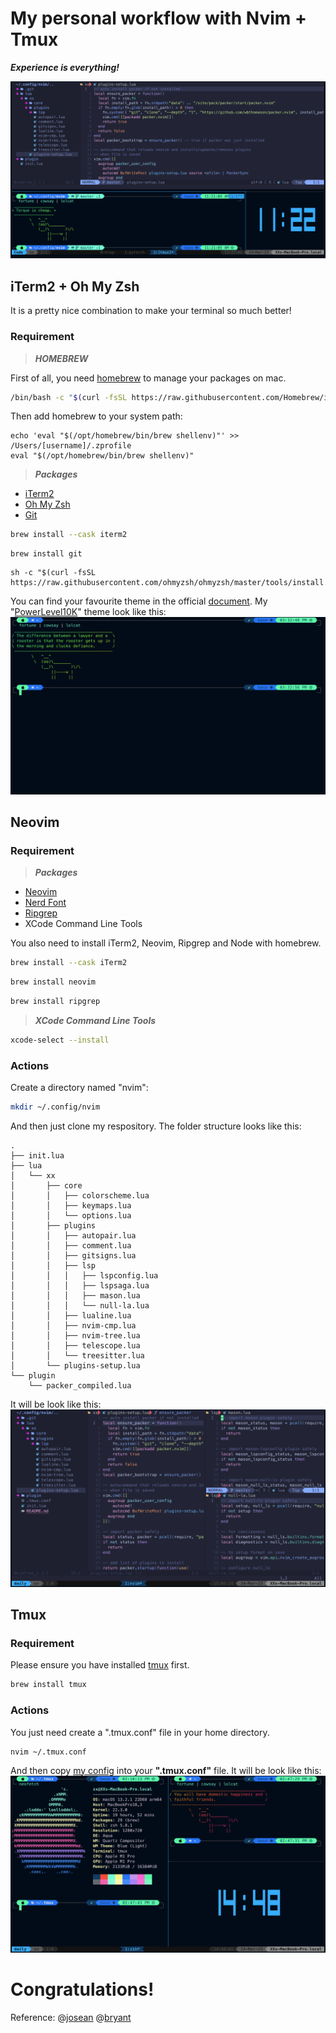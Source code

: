 # My personal workflow with Nvim + Tmux

***Experience is everything!***

![My work flow](https://raw.githubusercontent.com/yingxiaowoxx/Blog-img/master/img/93d1e7654df592a51374330b508c1106.png)

## iTerm2 + Oh My Zsh
It is a pretty nice combination to make your terminal so much better!
### Requirement
> ***HOMEBREW***

First of all, you need [homebrew](https://brew.sh/) to manage your packages on mac.

```bash
/bin/bash -c "$(curl -fsSL https://raw.githubusercontent.com/Homebrew/install/HEAD/install.sh)"
```
Then add homebrew to your system path:
```
echo 'eval "$(/opt/homebrew/bin/brew shellenv)"' >> /Users/[username]/.zprofile
eval "$(/opt/homebrew/bin/brew shellenv)"
```
> ***Packages***
- [iTerm2](https://iterm2.com/)
- [Oh My Zsh](https://ohmyz.sh/)
- [Git](https://git-scm.com/)
```bash
brew install --cask iterm2
```
```
brew install git
```
```
sh -c "$(curl -fsSL https://raw.githubusercontent.com/ohmyzsh/ohmyzsh/master/tools/install.sh)"
```
You can find your favourite theme in the official [document](https://github.com/ohmyzsh/ohmyzsh/wiki/Themes).
My "[PowerLevel10K](https://github.com/romkatv/powerlevel10k)" theme look like this:
![Oh my zsh](https://raw.githubusercontent.com/yingxiaowoxx/Blog-img/master/img/20230324153531.png)
## Neovim
### Requirement

> ***Packages***

- [Neovim](https://neovim.io/)
- [Nerd Font](https://www.nerdfonts.com/)
- [Ripgrep](https://github.com/BurntSushi/ripgrep)
- XCode Command Line Tools

You also need to install iTerm2, Neovim, Ripgrep and Node with homebrew.

```bash
brew install --cask iTerm2
```
```bash
brew install neovim
```
```bash
brew install ripgrep
```

> ***XCode Command Line Tools***
```bash
xcode-select --install
```
### Actions
Create a directory named "nvim":
```bash
mkdir ~/.config/nvim
```
And then just clone my respository.
The folder structure looks like this:
```
.
├── init.lua
├── lua
│   └── xx
│       ├── core
│       │   ├── colorscheme.lua
│       │   ├── keymaps.lua
│       │   └── options.lua
│       ├── plugins
│       │   ├── autopair.lua
│       │   ├── comment.lua
│       │   ├── gitsigns.lua
│       │   ├── lsp
│       │   │   ├── lspconfig.lua
│       │   │   ├── lspsaga.lua
│       │   │   ├── mason.lua
│       │   │   └── null-la.lua
│       │   ├── lualine.lua
│       │   ├── nvim-cmp.lua
│       │   ├── nvim-tree.lua
│       │   ├── telescope.lua
│       │   └── treesitter.lua
│       └── plugins-setup.lua
└── plugin
    └── packer_compiled.lua
```
It will be look like this:
![Neovim](https://raw.githubusercontent.com/yingxiaowoxx/Blog-img/master/img/20230324150528.png)
## Tmux
### Requirement
Please ensure you have installed [tmux](https://github.com/tmux/tmux/wiki) first.
```bash
brew install tmux
```
### Actions
You just need create a ".tmux.conf" file in your home directory.
```
nvim ~/.tmux.conf
```
And then copy [my config](https://github.com/yingxiaowoxx/Neovim/blob/master/.tmux.conf) into your **".tmux.conf"** file.
It will be look like this:
![Tmux](https://raw.githubusercontent.com/yingxiaowoxx/Blog-img/master/img/20230324144855.png)

# Congratulations!
Reference: @[josean](https://github.com/josean-dev/dev-environment-files) @[bryant](https://github.com/bryant-video/neovim-tutorial)
